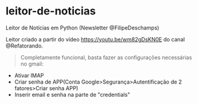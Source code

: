 # leitor-de-noticias
Leitor de Notícias em Python (Newsletter @FilipeDeschamps)

Leitor criado a partir do vídeo https://youtu.be/wm82gDsKN0E do canal @Refatorando.

> Completamente funcional, basta fazer as configurações necessárias no gmail:

- Ativar IMAP
- Criar senha de APP(Conta Google>Segurança>Autentificação de 2 fatores>Criar senha APP)
- Inserir email e senha na parte de "credentials"